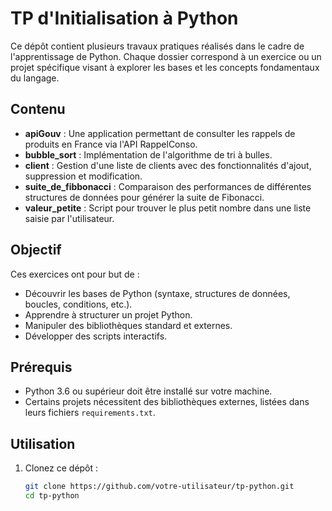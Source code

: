 # TP d'Initialisation à Python

Ce dépôt contient plusieurs travaux pratiques réalisés dans le cadre de l'apprentissage de Python. Chaque dossier correspond à un exercice ou un projet spécifique visant à explorer les bases et les concepts fondamentaux du langage.

## Contenu

- **apiGouv** : Une application permettant de consulter les rappels de produits en France via l'API RappelConso.
- **bubble_sort** : Implémentation de l'algorithme de tri à bulles.
- **client** : Gestion d'une liste de clients avec des fonctionnalités d'ajout, suppression et modification.
- **suite_de_fibbonacci** : Comparaison des performances de différentes structures de données pour générer la suite de Fibonacci.
- **valeur_petite** : Script pour trouver le plus petit nombre dans une liste saisie par l'utilisateur.

## Objectif

Ces exercices ont pour but de :
- Découvrir les bases de Python (syntaxe, structures de données, boucles, conditions, etc.).
- Apprendre à structurer un projet Python.
- Manipuler des bibliothèques standard et externes.
- Développer des scripts interactifs.

## Prérequis

- Python 3.6 ou supérieur doit être installé sur votre machine.
- Certains projets nécessitent des bibliothèques externes, listées dans leurs fichiers `requirements.txt`.

## Utilisation

1. Clonez ce dépôt :
   ```bash
   git clone https://github.com/votre-utilisateur/tp-python.git
   cd tp-python